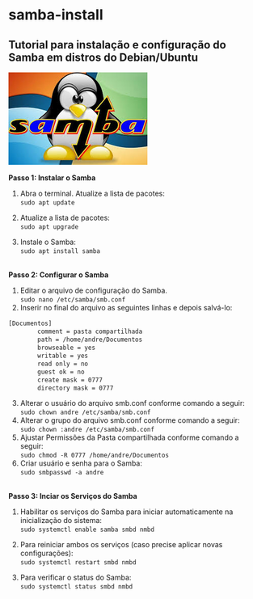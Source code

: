 # samba-install
Tutorial para instalação e configuração do Samba em distros do Debian/Ubuntu</br>
---

<img src="/imagens/samba.png">


**Passo 1: Instalar o Samba**
1) Abra o terminal.
Atualize a lista de pacotes:</br>
`sudo apt update`

2) Atualize a lista de pacotes:</br>
`sudo apt upgrade`

3) Instale o Samba:</br>
`sudo apt install samba` </br> </br>

**Passo 2: Configurar o Samba**
1) Editar o arquivo de configuração do Samba.</br>
`sudo nano /etc/samba/smb.conf`
2) Inserir no final do arquivo as seguintes linhas e depois salvá-lo:</br>

```
[Documentos]
        comment = pasta compartilhada
        path = /home/andre/Documentos
        browseable = yes
        writable = yes
        read only = no
        guest ok = no
        create mask = 0777
        directory mask = 0777
```
3) Alterar o usuário do arquivo smb.conf conforme comando a seguir:</br>
`sudo chown andre /etc/samba/smb.conf`
4) Alterar o grupo do arquivo smb.conf conforme comando a seguir:</br>
`sudo chown :andre /etc/samba/smb.conf`
5) Ajustar Permissões da Pasta compartilhada conforme comando a seguir:</br>
`sudo chmod -R 0777 /home/andre/Documentos`
6) Criar usuário e senha para o Samba:</br>
`sudo smbpasswd -a andre` </br> </br> 

**Passo 3: Inciar os Serviços do Samba**
1) Habilitar os serviços do Samba para iniciar automaticamente na inicialização do sistema:</br>
`sudo systemctl enable samba smbd nmbd` </br>

2) Para reiniciar ambos os serviços (caso precise aplicar novas configurações):</br>
`sudo systemctl restart smbd nmbd` </br>

3) Para verificar o status do Samba:</br>
`sudo systemctl status smbd nmbd`




 




